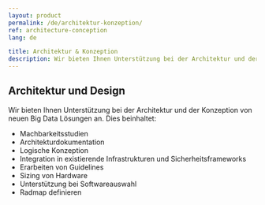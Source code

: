 ```yaml
---
layout: product
permalink: /de/architektur-konzeption/
ref: architecture-conception
lang: de

title: Architektur & Konzeption
description: Wir bieten Ihnen Unterstützung bei der Architektur und der Konzeption von neuen Big Data Lösungen an.
---
```


## Architektur und Design

Wir bieten Ihnen Unterstützung bei der Architektur und der Konzeption von neuen Big Data Lösungen an. Dies beinhaltet:

* Machbarkeitsstudien
* Architekturdokumentation
* Logische Konzeption
* Integration in existierende Infrastrukturen und Sicherheitsframeworks
* Erarbeiten von Guidelines
* Sizing von Hardware
* Unterstützung bei Softwareauswahl
* Radmap definieren
